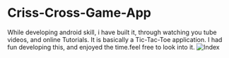 # Criss-Cross-Game-App
While developing android skill, i have built it, through watching you tube videos, and online Tutorials. It is basically a Tic-Tac-Toe application. I had fun developing this, and enjoyed the time.feel free to look into it.
![Index](https://github.com/vidhi1021996/Criss-Cross-Game-App/vidhi1021996/Criss-Cross-Game-App/blob/1.jpg?raw=true)
